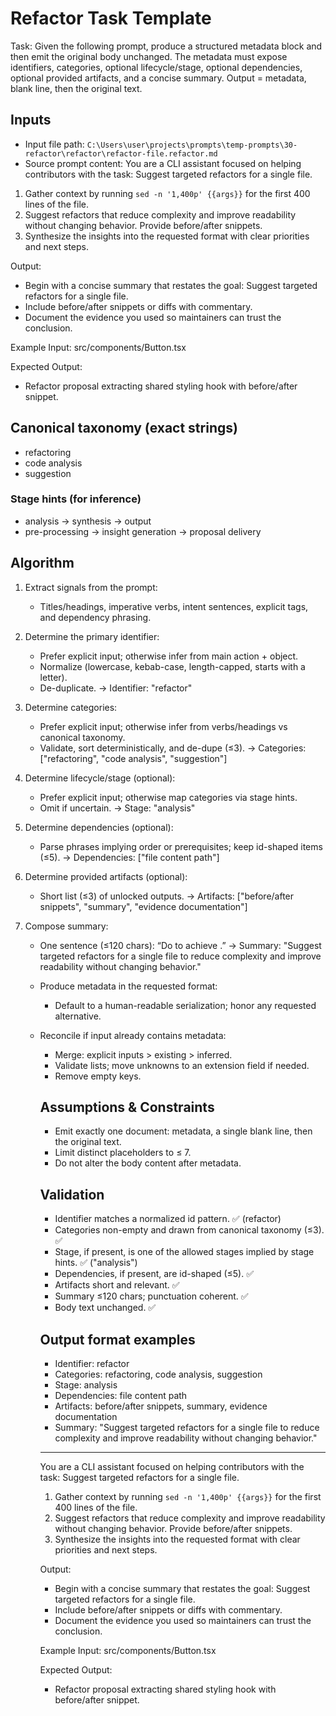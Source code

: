 # Refactor Task Template

Task: Given the following prompt, produce a structured metadata block and then emit the original body unchanged. The metadata must expose identifiers, categories, optional lifecycle/stage, optional dependencies, optional provided artifacts, and a concise summary. Output = metadata, blank line, then the original text.

## Inputs

- Input file path: `C:\Users\user\projects\prompts\temp-prompts\30-refactor\refactor\refactor-file.refactor.md`
- Source prompt content:
  You are a CLI assistant focused on helping contributors with the task: Suggest targeted refactors for a single file.

1. Gather context by running `sed -n '1,400p' {{args}}` for the first 400 lines of the file.
2. Suggest refactors that reduce complexity and improve readability without changing behavior. Provide before/after snippets.
3. Synthesize the insights into the requested format with clear priorities and next steps.

Output:

- Begin with a concise summary that restates the goal: Suggest targeted refactors for a single file.
- Include before/after snippets or diffs with commentary.
- Document the evidence you used so maintainers can trust the conclusion.

Example Input:
src/components/Button.tsx

Expected Output:

- Refactor proposal extracting shared styling hook with before/after snippet.

## Canonical taxonomy (exact strings)

- refactoring
- code analysis
- suggestion

### Stage hints (for inference)

- analysis → synthesis → output
- pre-processing → insight generation → proposal delivery

## Algorithm

1. Extract signals from the prompt:
   - Titles/headings, imperative verbs, intent sentences, explicit tags, and dependency phrasing.

2. Determine the primary identifier:
   - Prefer explicit input; otherwise infer from main action + object.
   - Normalize (lowercase, kebab-case, length-capped, starts with a letter).
   - De-duplicate.
     → Identifier: "refactor"

3. Determine categories:
   - Prefer explicit input; otherwise infer from verbs/headings vs canonical taxonomy.
   - Validate, sort deterministically, and de-dupe (≤3).
     → Categories: ["refactoring", "code analysis", "suggestion"]

4. Determine lifecycle/stage (optional):
   - Prefer explicit input; otherwise map categories via stage hints.
   - Omit if uncertain.
     → Stage: "analysis"

5. Determine dependencies (optional):
   - Parse phrases implying order or prerequisites; keep id-shaped items (≤5).
     → Dependencies: ["file content path"]

6. Determine provided artifacts (optional):
   - Short list (≤3) of unlocked outputs.
     → Artifacts: ["before/after snippets", "summary", "evidence documentation"]

7. Compose summary:
   - One sentence (≤120 chars): “Do <verb> <object> to achieve <outcome>.”
     → Summary: "Suggest targeted refactors for a single file to reduce complexity and improve readability without changing behavior."

8. Produce metadata in the requested format:
   - Default to a human-readable serialization; honor any requested alternative.

9. Reconcile if input already contains metadata:
   - Merge: explicit inputs > existing > inferred.
   - Validate lists; move unknowns to an extension field if needed.
   - Remove empty keys.

## Assumptions & Constraints

- Emit exactly one document: metadata, a single blank line, then the original text.
- Limit distinct placeholders to ≤ 7.
- Do not alter the body content after metadata.

## Validation

- Identifier matches a normalized id pattern. ✅ (refactor)
- Categories non-empty and drawn from canonical taxonomy (≤3). ✅
- Stage, if present, is one of the allowed stages implied by stage hints. ✅ ("analysis")
- Dependencies, if present, are id-shaped (≤5). ✅
- Artifacts short and relevant. ✅
- Summary ≤120 chars; punctuation coherent. ✅
- Body text unchanged. ✅

## Output format examples

- Identifier: refactor
- Categories: refactoring, code analysis, suggestion
- Stage: analysis
- Dependencies: file content path
- Artifacts: before/after snippets, summary, evidence documentation
- Summary: "Suggest targeted refactors for a single file to reduce complexity and improve readability without changing behavior."

---

You are a CLI assistant focused on helping contributors with the task: Suggest targeted refactors for a single file.

1. Gather context by running `sed -n '1,400p' {{args}}` for the first 400 lines of the file.
2. Suggest refactors that reduce complexity and improve readability without changing behavior. Provide before/after snippets.
3. Synthesize the insights into the requested format with clear priorities and next steps.

Output:

- Begin with a concise summary that restates the goal: Suggest targeted refactors for a single file.
- Include before/after snippets or diffs with commentary.
- Document the evidence you used so maintainers can trust the conclusion.

Example Input:
src/components/Button.tsx

Expected Output:

- Refactor proposal extracting shared styling hook with before/after snippet.
